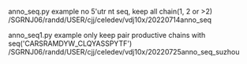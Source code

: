 anno_seq.py example no 5'utr nt seq, keep all chain(1, 2 or >2)\
/SGRNJ06/randd/USER/cjj/celedev/vdj10x/20220714anno_seq

anno_seq1.py example only keep pair productive chains with seq('CARSRAMDYW_CLQYASSPYTF')\
/SGRNJ06/randd/USER/cjj/celedev/vdj10x/20220725anno_seq_suzhou
